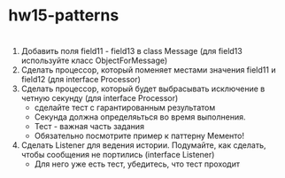 # hw15-patterns




# ########################


1) Добавить поля field11 - field13 в class Message (для field13 используйте класс ObjectForMessage)
2) Сделать процессор, который поменяет местами значения field11 и field12 (для interface Processor)
3) Сделать процессор, который будет выбрасывать исключение в четную секунду (для interface Processor)
   - сделайте тест с гарантированным результатом
   - Секунда должна определяьться во время выполнения.
   - Тест - важная часть задания
   - Обязательно посмотрите пример к паттерну Мементо!
4) Сделать Listener для ведения истории. Подумайте, как сделать, чтобы сообщения не портились (interface Listener)   
   - Для него уже есть тест, убедитесь, что тест проходит 
